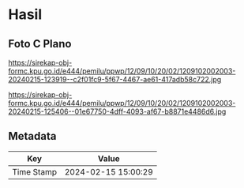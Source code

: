 # Hasil

## Foto C Plano

https://sirekap-obj-formc.kpu.go.id/e444/pemilu/ppwp/12/09/10/20/02/1209102002003-20240215-123919--c2f01fc9-5f67-4467-ae61-417adb58c722.jpg

https://sirekap-obj-formc.kpu.go.id/e444/pemilu/ppwp/12/09/10/20/02/1209102002003-20240215-125406--01e67750-4dff-4093-af67-b8871e4486d6.jpg


## Metadata

| Key        | Value               |
| ---------- | ------------------- |
| Time Stamp | 2024-02-15 15:00:29 |




